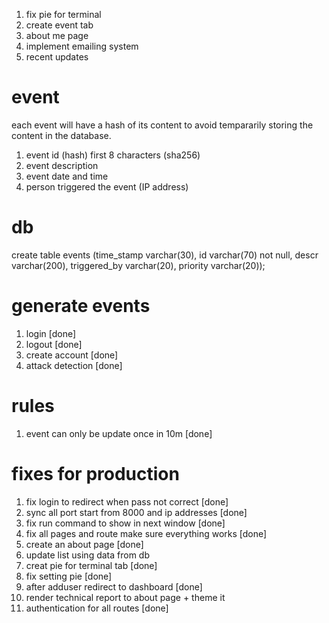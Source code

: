 1. fix pie for terminal
2. create event tab
3. about me page
4. implement emailing system
5. recent updates 

# event 
each event will have a hash of its content to avoid tempararily storing the content in the database.

1. event id (hash) first 8 characters (sha256)
2. event description
3. event date and time
4. person triggered the event (IP address)


# db
create table events (time_stamp varchar(30), id varchar(70) not null, descr varchar(200), triggered_by varchar(20), priority varchar(20));


# generate events
1. login [done]
2. logout [done]
3. create account [done]
4. attack detection [done]


# rules
1. event can only be update once in 10m [done]

# fixes for production
1. fix login to redirect when pass not correct [done]
2. sync all port start from 8000 and ip addresses [done]
3. fix run command to show in next window [done]
4. fix all pages and route make sure everything works [done]
5. create an about page [done]
6. update list using data from db
7. creat pie for terminal tab [done]
8. fix setting pie [done]
9. after adduser redirect to dashboard [done]
10. render technical report to about page + theme it 
11. authentication for all routes [done]